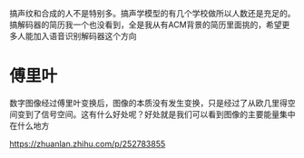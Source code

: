搞声纹和合成的人不是特别多。搞声学模型的有几个学校做所以人数还是充足的。搞解码器的简历我一个也没看到，全是我从有ACM背景的简历里面挑的，希望更多人能加入语音识别解码器这个方向

# 傅里叶

数字图像经过傅里叶变换后，图像的本质没有发生变换，只是经过了从欧几里得空间变到了信号空间。这有什么好处呢？好处就是我们可以看到图像的主要能量集中在什么地方

https://zhuanlan.zhihu.com/p/252783855